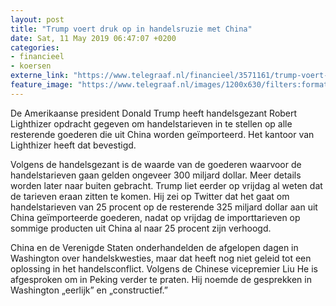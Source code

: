 ```yaml
---
layout: post
title: "Trump voert druk op in handelsruzie met China"
date: Sat, 11 May 2019 06:47:07 +0200
categories: 
- financieel 
- koersen 
externe_link: "https://www.telegraaf.nl/financieel/3571161/trump-voert-druk-op-in-handelsruzie-met-china"
feature_image: "https://www.telegraaf.nl/images/1200x630/filters:format(jpeg):quality(80)/cdn-kiosk-api.telegraaf.nl/b66b6a0e-73b1-11e9-b1c7-02d2fb1aa1d7.jpg"
---
```


<p class="intro">De Amerikaanse president Donald Trump heeft handelsgezant Robert Lighthizer opdracht gegeven om handelstarieven in te stellen op alle resterende goederen die uit China worden geïmporteerd. Het kantoor van Lighthizer heeft dat bevestigd.</p> <p>Volgens de handelsgezant is de waarde van de goederen waarvoor de handelstarieven gaan gelden ongeveer 300 miljard dollar. Meer details worden later naar buiten gebracht. Trump liet eerder op vrijdag al weten dat de tarieven eraan zitten te komen. Hij zei op Twitter dat het gaat om handelstarieven van 25 procent op de resterende 325 miljard dollar aan uit China geïmporteerde goederen, nadat op vrijdag de importtarieven op sommige producten uit China al naar 25 procent zijn verhoogd.</p><p>China en de Verenigde Staten onderhandelden de afgelopen dagen in Washington over handelskwesties, maar dat heeft nog niet geleid tot een oplossing in het handelsconflict. Volgens de Chinese vicepremier Liu He is afgesproken om in Peking verder te praten. Hij noemde de gesprekken in Washington „eerlijk” en „constructief.”</p>
